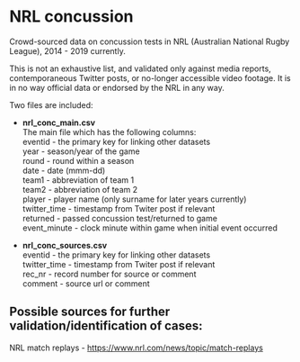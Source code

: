 # NRL concussion
Crowd-sourced data on concussion tests in NRL (Australian National Rugby League), 2014 - 2019 currently.

This is not an exhaustive list, and validated only against media reports, contemporaneous Twitter posts, or no-longer accessible video footage. It is in no way official data or endorsed by the NRL in any way.

Two files are included:

- **nrl_conc_main.csv**  
The main file which has the following columns:  
eventid - the primary key for linking other datasets  
year - season/year of the game  
round - round within a season  
date - date (mmm-dd)  
team1 - abbreviation of team 1  
team2 - abbreviation of team 2  
player - player name (only surname for later years currently)  
twitter_time - timestamp from Twiter post if relevant  
returned - passed concussion test/returned to game  
event_minute - clock minute within game when initial event occurred  

- **nrl_conc_sources.csv**  
eventid - the primary key for linking other datasets  
twitter_time - timestamp from Twiter post if relevant  
rec_nr - record number for source or comment  
comment - source url or comment  


## Possible sources for further validation/identification of cases:
NRL match replays - https://www.nrl.com/news/topic/match-replays
